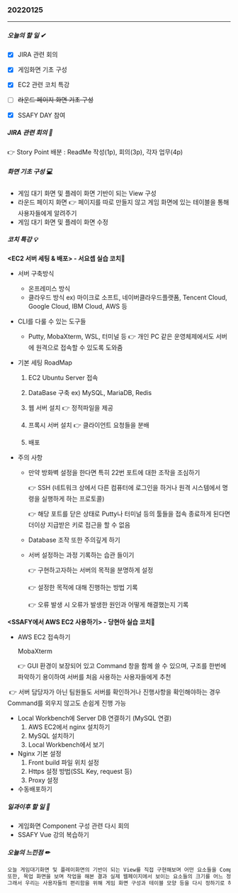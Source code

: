 ### 20220125

------

##### 오늘의 할 일 ✔

- [x] JIRA 관련 회의 
- [x] 게임화면 기초 구성
- [x] EC2 관련 코치 특강
- [ ] <del>라운드 페이지 화면 기초 구성</del>
- [x] SSAFY DAY 참여





##### JIRA 관련 회의 💬

👉 Story Point 배분 : ReadMe 작성(1p), 회의(3p), 각자 업무(4p)





#####  화면 기초 구성 💻

+ 게임 대기 화면 및 플레이 화면 기반이 되는 View 구성
+ 라운드 페이지 화면 👉 페이지를 따로 만들지 않고 게임 화면에 있는 테이블을 통해 사용자들에게 알려주기
+ 게임 대기 화면 및 플레이 화면 수정





##### 코치 특강 💡

**<EC2 서버 세팅 & 배포> - 서요셉 실습 코치🧑**

+ 서버 구축방식

  + 온프레미스 방식 
  + 클라우드 방식  ex) 마이크로 소프트, 네이버클라우드플랫폼, Tencent Cloud, Google Cloud, IBM Cloud, AWS 등  

+ CLI를 다룰 수 있는 도구들

  + Putty, MobaXterm, WSL, 터미널 등 👉 개인 PC 같은 운영체제에서도 서버에 원격으로 접속할 수 있도록 도와줌

+ 기본 세팅 RoadMap

  1. EC2 Ubuntu Server 접속

  2. DataBase 구축  ex) MySQL, MariaDB, Redis

  3. 웹 서버 설치 👉  정적파일을 제공  

  4. 프록시 서버 설치 👉 클라이언트 요청들을 분배

  5. 배포

+ 주의 사항

  + 만약 방화벽 설정을 한다면 특히 22번 포트에 대한 조작을 조심하기

    👉 SSH (네트워크 상에서 다른 컴퓨터에 로그인을 하거나 원격 시스템에서 명령을 실행하게 하는 프로토콜)

    👉 해당 포트를 닫은 상태로 Putty나 터미널 등의 툴들을 접속 종료하게 된다면 더이상 지급받은 키로 접근을 할 수 없음

  + Database 조작 또한 주의깊게 하기

  + 서버 설정하는 과정 기록하는 습관 들이기 

    👉 구현하고자하는 서버의 목적을 분명하게 설정

    👉 설정한 목적에 대해 진행하는 방법 기록

    👉 오류 발생 시 오류가 발생한 원인과 어떻게 해결했는지 기록

    

**<SSAFY에서 AWS EC2 사용하기> - 당현아 실습 코치👩** 

+ AWS EC2 접속하기

  MobaXterm 

  👉 GUI 환경이 보장되어 있고 Command 창을 함께 쓸 수 있으며, 구조를 한번에 파악하기 용이하여 서버를 처음 사용하는 사용자들에게 추천

​		👉 서버 담당자가 아닌 팀원들도 서버를 확인하거나 진행사항을 확인해야하는 경우 Command를 외우지 않고도 손쉽게 진행 가능

+ Local Workbench에 Server DB 연결하기 (MySQL 연결)
  1. AWS EC2에서 nginx 설치하기
  2. MySQL 설치하기
  3. Local Workbench에서 보기
+ Nginx 기본 설정
  1. Front build 파일 위치 설정
  2. Https 설정 방법(SSL Key, request 등)
  3. Proxy 설정
+ 수동배포하기





##### 일과이후 할 일 📁

+ 게임화면 Component 구성 관련 다시 회의
+ SSAFY Vue 강의 복습하기





##### 오늘의 느낀점 ✏

```tex
오늘 게임대기화면 및 플레이화면의 기반이 되는 View를 직접 구현해보며 어떤 요소들을 Component로 따로 구현해야할지 아직 감이 잘 잡히지 않아 조금 어려웠다. 
또한, 목업 화면을 보며 작업을 해본 결과 실제 웹페이지에서 보이는 요소들의 크기를 어느 정도로 잡아야할지 잘 모르겠어서 목업화면에서는 깔끔해보였던 화면들의 직접 구현한 모습은 가시성이 떨어지는것 같았다. 
그래서 우리는 사용자들의 편리함을 위해 게임 화면 구성과 테이블 모양 등을 다시 정하기로 하고 화면을 다시 구현하는 시간을 가졌다. 오늘도 Vue를 이용하여 화면을 구성하다보니 아직 잘 모르는 부분이 많았다. 아마 Vue Router나 Vuex를 늦어도 내일까지는 복습을 해놓아야 개발하는데 문제가 없을것 같다.
```





